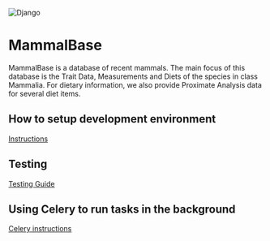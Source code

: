 ![Django](https://github.com/karilint/mammalbase/actions/workflows/django.yml/badge.svg)
# MammalBase

MammalBase is a database of recent mammals. The main focus of this database is the Trait Data, Measurements and Diets of the species in class Mammalia. For dietary information, we also provide Proximate Analysis data for several diet items.

## How to setup development environment

[Instructions](documentation/instructions.md)

## Testing
[Testing Guide](documentation/testing.md)

## Using Celery to run tasks in the background
[Celery instructions](documentation/celery.md)